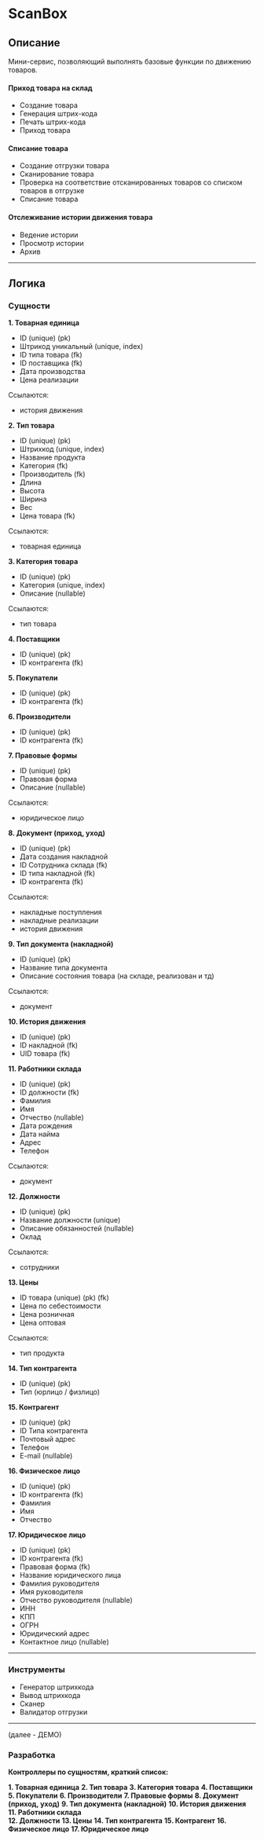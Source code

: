 # ScanBox

## Описание

Мини-сервис, позволяющий выполнять базовые функции по движению товаров.

#### Приход товара на склад

* Создание товара
* Генерация штрих-кода
* Печать штрих-кода
* Приход товара

#### Списание товара

* Создание отгрузки товара
* Сканирование товара
* Проверка на соответствие отсканированных товаров со списком товаров в отгрузке
* Списание товара

#### Отслеживание истории движения товара

* Ведение истории
* Просмотр истории
* Архив

***

## Логика

### Сущности

**1. Товарная единица**

- ID (unique) (pk)
- Штрикод уникальный (unique, index)
- ID типа товара (fk)
- ID поставщика (fk)
- Дата производства
- Цена реализации

Ссылаются:
- история движения

**2. Тип товара**

- ID (unique) (pk)
- Штрихкод (unique, index)
- Название продукта
- Категория (fk)
- Производитель (fk)
- Длина
- Высота
- Ширина
- Вес
- Цена товара (fk)

Ссылаются:
- товарная единица

**3. Категория товара**

- ID (unique) (pk)
- Категория (unique, index)
- Описание (nullable)

Ссылаются:
- тип товара

**4. Поставщики**

- ID (unique) (pk)
- ID контрагента (fk)

**5. Покупатели**

- ID (unique) (pk)
- ID контрагента (fk)

**6. Производители**

- ID (unique) (pk)
- ID контрагента (fk)

**7. Правовые формы**

- ID (unique) (pk)
- Правовая форма
- Описание (nullable)

Ссылаются:
- юридическое лицо

**8. Документ (приход, уход)**

- ID (unique) (pk)
- Дата создания накладной
- ID Сотрудника склада (fk)
- ID типа накладной (fk)
- ID контрагента (fk)

Ссылаются:
- накладные поступления
- накладные реализации
- история движения

**9. Тип документа (накладной)**

- ID (unique) (pk)
- Название типа документа
- Описание состояния товара (на складе, реализован и тд)

Ссылаются:
- документ

**10. История движения**

- ID (unique) (pk)
- ID накладной (fk)
- UID товара (fk)

**11. Работники склада**  

- ID (unique) (pk)
- ID должности (fk)
- Фамилия
- Имя
- Отчество (nullable)
- Дата рождения
- Дата найма
- Адрес
- Телефон

Ссылаются:
- документ

**12. Должности**  

- ID (unique) (pk)
- Название должности (unique)
- Описание обязанностей (nullable)
- Оклад

Ссылаются:
- сотрудники

**13. Цены**

- ID товара (unique) (pk) (fk)
- Цена по себестоимости
- Цена розничная
- Цена оптовая

Ссылаются:
- тип продукта

**14. Тип контрагента**

- ID (unique) (pk)
- Тип (юрлицо / физлицо)

**15. Контрагент**

- ID (unique) (pk)
- ID Типа контрагента
- Почтовый адрес
- Телефон
- E-mail (nullable)

**16. Физическое лицо**

- ID (unique) (pk)
- ID контрагента (fk)
- Фамилия
- Имя
- Отчество

**17. Юридическое лицо**

- ID (unique) (pk)
- ID контрагента (fk)
- Правовая форма (fk)
- Название юридического лица
- Фамилия руководителя
- Имя руководителя
- Отчество руководителя (nullable)
- ИНН
- КПП
- ОГРН
- Юридический адрес
- Контактное лицо (nullable)

***

### Инструменты

- Генератор штрихкода
- Вывод штрихкода
- Сканер
- Валидатор отгрузки

***  

(далее - ДЕМО)

### Разработка

**Контроллеры по сущностям, краткий список:**

**1. Товарная единица**
**2. Тип товара**
**3. Категория товара**
**4. Поставщики**
**5. Покупатели**
**6. Производители**
**7. Правовые формы**
**8. Документ (приход, уход)**
**9. Тип документа (накладной)**
**10. История движения**
**11. Работники склада**  
**12. Должности** 
**13. Цены**
**14. Тип контрагента**
**15. Контрагент**
**16. Физическое лицо**
**17. Юридическое лицо**
